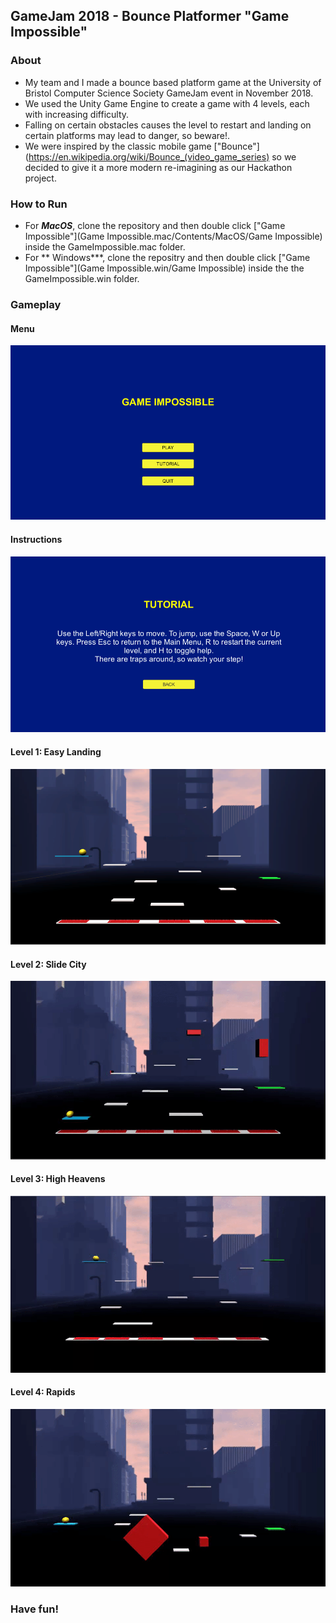 ## GameJam 2018 - Bounce Platformer  "Game Impossible"

### About
* My team and I made a bounce based platform game at the University of Bristol Computer Science Society GameJam event in November 2018.
* We used the Unity Game Engine to create a game with 4 levels, each with increasing difficulty. 
* Falling on certain obstacles causes the level to restart and landing on certain platforms may lead to danger, so beware!.
* We were inspired by the classic mobile game ["Bounce"](https://en.wikipedia.org/wiki/Bounce_(video_game_series) so we decided to give it a more modern re-imagining as our Hackathon project.

### How to Run
* For ***MacOS***, clone the repository and then double click  ["Game Impossible"](Game Impossible.mac/Contents/MacOS/Game Impossible) inside the GameImpossible.mac folder.
* For ** Windows***, clone the repositry and then double click ["Game Impossible"](Game Impossible.win/Game Impossible) inside the the GameImpossible.win folder.

### Gameplay

#### Menu
![Game Menu](GameJam/Menu.png "Initial landing menu for the game")

#### Instructions
![Tutorial](GameJam/Tutorial.png "Tutorial page for game")

#### Level 1: Easy Landing
![Level 1](GameJam/Level1.png "Level 1")

#### Level 2: Slide City
![Level 2](GameJam/Level2.gif "Level 2")

#### Level 3: High Heavens
![Level 3](GameJam/Level3.gif "Level 3")

#### Level 4: Rapids
![Level 4](GameJam/Level4.gif "Level 4") 


### Have fun!
